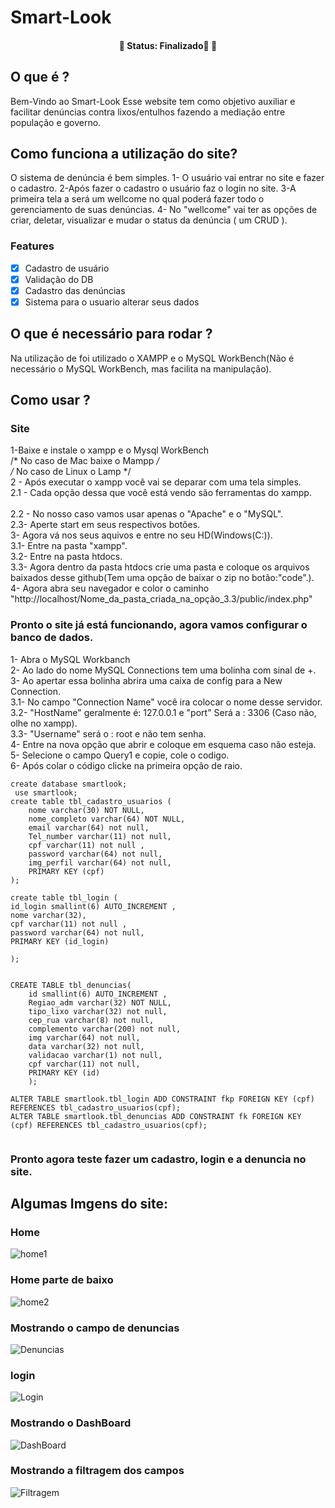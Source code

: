 # Smart-Look
<h4 align="center"> 
	🚧  Status: Finalizado🚀  🚧
</h4>

## O que é ?
Bem-Vindo ao Smart-Look 
Esse website tem como objetivo auxiliar e facilitar denúncias contra lixos/entulhos fazendo a mediação entre população e governo.

## Como funciona a utilização do site?
O sistema de denúncia é bem simples.
 1- O usuário vai entrar no site e fazer o cadastro.
 2-Após fazer o cadastro o usuário faz o login no site.
 3-A primeira tela a será um wellcome no qual poderá fazer todo o gerenciamento de suas denúncias.
 4- No "wellcome" vai ter as opções de criar, deletar, visualizar e mudar o status da denúncia ( um CRUD  ).
 
 ### Features
- [x] Cadastro de usuário
- [x] Validação do DB
- [x] Cadastro das denúncias 
- [x] Sistema para o usuario alterar seus dados

## O que é necessário para rodar ?
Na utilização de foi utilizado o XAMPP e o MySQL WorkBench(Não é necessário o MySQL WorkBench, mas facilita na manipulação).

## Como usar ?
### Site 
1-Baixe e instale o xampp e o Mysql WorkBench <br>
/* No caso de Mac baixe o Mampp */<br>
/* No caso de Linux o Lamp */<br>
2 - Após executar o xampp você vai se deparar com uma tela simples.<br>
2.1 - Cada opção dessa que você está vendo são ferramentas do xampp.<br>	
2.2 -  No nosso caso vamos usar apenas o "Apache" e o "MySQL".<br>
2.3- Aperte start em seus respectivos botões.<br>
3- Agora vá nos seus aquivos e entre no seu HD(Windows(C:)).<br>
3.1- Entre na pasta "xampp".<br>
3.2- Entre na pasta htdocs.<br>
3.3- Agora dentro da pasta htdocs crie uma pasta e coloque os arquivos baixados desse github(Tem uma opção de baixar o zip no botão:"code".).<br>
4- Agora abra seu navegador e color o caminho "http://localhost/Nome_da_pasta_criada_na_opção_3.3/public/index.php" <br>

### Pronto o site já está funcionando, agora vamos configurar o banco de dados.<br>
1- Abra o MySQL Workbanch <br>
2- Ao lado do nome MySQL Connections tem uma bolinha com sinal de +.<br>
3- Ao apertar essa bolinha abrira uma caixa de config para a New Connection.<br>
3.1- No campo "Connection Name" você ira colocar o nome desse servidor.<br>
3.2- "HostName" geralmente é: 127.0.0.1 e "port" Será a : 3306 (Caso não, olhe no xampp).<br>
3.3- "Username" será o : root e não tem senha.<br>
4- Entre na nova opção que abrir e coloque em esquema caso não esteja.<br>
5- Selecione o campo Query1 e copie, cole o codigo.<br>
6- Após colar o código clicke na primeira opção de raio.<br>


```
create database smartlook;
 use smartlook;
create table tbl_cadastro_usuarios (
    nome varchar(30) NOT NULL,
    nome_completo varchar(64) NOT NULL,
    email varchar(64) not null,
    Tel_number varchar(11) not null,
    cpf varchar(11) not null ,
    password varchar(64) not null,
    img_perfil varchar(64) not null,
    PRIMARY KEY (cpf)
);

create table tbl_login (
id_login smallint(6) AUTO_INCREMENT ,
nome varchar(32),
cpf varchar(11) not null ,
password varchar(64) not null,
PRIMARY KEY (id_login)

);


CREATE TABLE tbl_denuncias(
	id smallint(6) AUTO_INCREMENT ,
	Regiao_adm varchar(32) NOT NULL,
	tipo_lixo varchar(32) not null,
	cep_rua varchar(8) not null,
	complemento varchar(200) not null,
	img varchar(64) not null,
	data varchar(32) not null,
	validacao varchar(1) not null,
	cpf varchar(11) not null,
	PRIMARY KEY (id)
    );
    
ALTER TABLE smartlook.tbl_login ADD CONSTRAINT fkp FOREIGN KEY (cpf) REFERENCES tbl_cadastro_usuarios(cpf);
ALTER TABLE smartlook.tbl_denuncias ADD CONSTRAINT fk FOREIGN KEY (cpf) REFERENCES tbl_cadastro_usuarios(cpf);


```
	
### Pronto agora teste fazer um cadastro, login e a denuncia no site.

## Algumas Imgens do site:

### Home
![home1](https://user-images.githubusercontent.com/80328167/172514055-6bffe9b8-ca28-4d4b-b1de-e7f48cab5d9b.PNG)

### Home parte de baixo
![home2](https://user-images.githubusercontent.com/80328167/172514059-204773d4-7d83-4844-a9e0-7bc2230774f5.PNG)

### Mostrando o campo de denuncias
![Denuncias](https://user-images.githubusercontent.com/80328167/172514049-4c42d352-532f-4965-8ef8-494ea86bba90.PNG)

### login
![Login](https://user-images.githubusercontent.com/80328167/172514062-eedff114-57f0-40e4-b527-0b1bbd9e7ae9.PNG)

### Mostrando o DashBoard
![DashBoard](https://user-images.githubusercontent.com/80328167/172514047-061bc82f-e5ca-4fd4-8d30-2d149804f66f.PNG)

### Mostrando a filtragem dos campos
![Filtragem](https://user-images.githubusercontent.com/80328167/172514051-80b122d6-06d1-47b1-aaf0-bfc40dd1644b.PNG)
        

